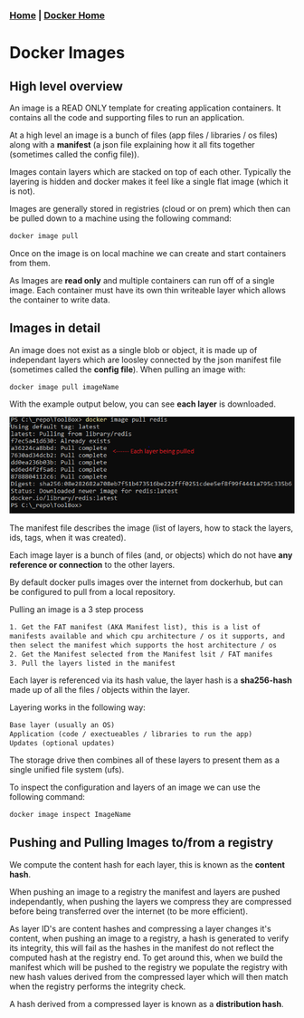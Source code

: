 ### [Home](../Home.md) | [Docker Home](./Docker.md)

# **Docker Images**

## **High level overview**
An image is a READ ONLY template for creating application containers. It contains all the code and supporting files to run an application.

At a high level an image is a bunch of files (app files / libraries / os files) along with a **manifest** (a json file explaining how it all fits together (sometimes called the config file)).

Images contain layers which are stacked on top of each other. Typically the layering is hidden and docker makes it feel like a single flat image (which it is not).

Images are generally stored in registries (cloud or on prem) which then can be pulled down to a machine using the following command:
```powershell
docker image pull
``` 
Once on the image is on local machine we can create and start containers from them.

As Images are **read only** and multiple containers can run off of a single image. Each container must have its own thin writeable layer which allows the container to write data.


## **Images in detail**
An image does not exist as a single blob or object, it is made up of independant layers which are loosley connected by the json manifest file (sometimes called the **config file**). When pulling an image with: 

```powershell
docker image pull imageName
```
With the example output below, you can see **each layer** is downloaded.

![docker image pull redis example](../Images/Docker/image_pull_example.png)

The manifest file describes the image (list of layers, how to stack the layers, ids, tags, when it was created).

Each image layer is a bunch of files (and, or objects) which do not have **any reference or connection** to the other layers.

By default docker pulls images over the internet from dockerhub, but can be configured to pull from a local repository.

Pulling an image is a 3 step process

    1. Get the FAT manifest (AKA Manifest list), this is a list of manifests available and which cpu architecture / os it supports, and then select the manifest which supports the host architecture / os
    2. Get the Manifest selected from the Manifest lsit / FAT manifes    
    3. Pull the layers listed in the manifest

Each layer is referenced via its hash value, the layer hash is a **sha256-hash** made up of all the files / objects within the layer.

Layering works in the following way:

    Base layer (usually an OS)
    Application (code / exectueables / libraries to run the app)
    Updates (optional updates)

The storage drive then combines all of these layers to present them as a single unified file system (ufs).

To inspect the configuration and layers of an image we can use the following command:
```powershell
docker image inspect ImageName
```

## **Pushing and Pulling Images to/from a registry**
We compute the content hash for each layer, this is known as the **content hash**.

When pushing an image to a registry the manifest and layers are pushed independantly, when pushing the layers we compress they are compressed before being transferred over the internet (to be more efficient). 

As layer ID's are content hashes and compressing a layer changes it's content, when pushing an image to a registry, a hash is generated to verify its integrity, this will fail as the hashes in the manifest do not reflect the computed hash at the registry end. 
To get around this, when we build the manifest which will be pushed to the registry we populate the registry with new hash values derived from the compressed layer which will then match when the registry performs the integrity check.

A hash derived from a compressed layer is known as a **distribution hash**.